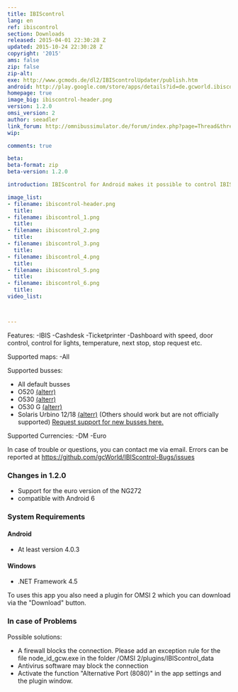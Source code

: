 ```yaml
---
title: IBIScontrol
lang: en
ref: ibiscontrol
section: Downloads
released: 2015-04-01 22:30:28 Z
updated: 2015-10-24 22:30:28 Z
copyright: '2015'
ams: false
zip: false
zip-alt:
exe: http://www.gcmods.de/dl2/IBIScontrolUpdater/publish.htm
android: http://play.google.com/store/apps/details?id=de.gcworld.ibiscontrol
homepage: true
image_big: ibiscontrol-header.png
version: 1.2.0
omsi_version: 2
author: seeadler
link_forum: http://omnibussimulator.de/forum/index.php?page=Thread&threadID=31324
wip:

comments: true

beta:
beta-format: zip
beta-version: 1.2.0

introduction: IBIScontrol for Android makes it possible to control IBIS, cash desk and ticket printer in OMSI 2 (by Aerosoft) on your smartphone or tablet.

image_list:
- filename: ibiscontrol-header.png
  title:
- filename: ibiscontrol_1.png
  title:
- filename: ibiscontrol_2.png
  title:
- filename: ibiscontrol_3.png
  title:
- filename: ibiscontrol_4.png
  title:
- filename: ibiscontrol_5.png
  title:
- filename: ibiscontrol_6.png
  title:
video_list:



---
```


Features:
-IBIS
-Cashdesk
-Ticketprinter
-Dashboard with speed, door control, control for lights, temperature, next stop, stop request etc.

Supported maps:
-All

Supported busses:
- All default busses
- O520 [(alterr)](http://www.omnibussimulator.de/forum/index.php?page=Thread&threadID=19798)
- O530 [(alterr)](http://www.omnibussimulator.de/forum/index.php?page=Thread&threadID=19798)
- O530 G [(alterr)](http://www.omnibussimulator.de/forum/index.php?page=Thread&threadID=19798)
- Solaris Urbino 12/18 [(alterr)](http://www.omnibussimulator.de/forum/index.php?page=Thread&threadID=28280)
(Others should work but are not officially supported)
[Request support for new busses here.](http://9cw.de/buswunsch)

Supported Currencies:
-DM
-Euro

In case of trouble or questions, you can contact me via email.
Errors can be reported at https://github.com/gcWorld/IBIScontrol-Bugs/issues

<div class="bg bg-success" markdown="block">

### Changes in 1.2.0
- Support for the euro version of the NG272
- compatible with Android 6

</div>

<div class="bg bg-danger" markdown="block">

### System Requirements

#### Android
- At least version 4.0.3

#### Windows
- .NET Framework 4.5

To uses this app you also need a plugin for OMSI 2 which you can download via the "Download" button.

### In case of Problems
Possible solutions:
- A firewall blocks the connection. Please add an exception rule for the file node_id_gcw.exe in the folder /OMSI 2/plugins/IBIScontrol_data
- Antivirus software may block the connection
- Activate the function "Alternative Port (8080)" in the app settings and the plugin window.

</div>
